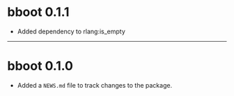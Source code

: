 # bboot 0.1.1

* Added dependency to rlang:is_empty

---

# bboot 0.1.0

* Added a `NEWS.md` file to track changes to the package.
